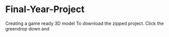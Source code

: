 # Final-Year-Project
Creating a game ready 3D model
To download the zipped project.
Click the greendrop down and 
